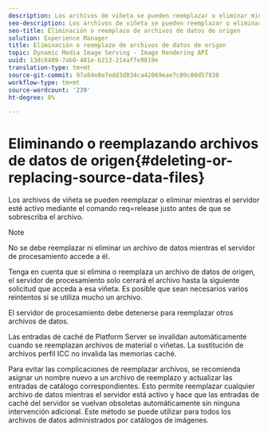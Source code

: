 ```yaml
---
description: Los archivos de viñeta se pueden reemplazar o eliminar mientras el servidor esté activo mediante el comando req=release justo antes de que se sobrescriba el archivo.
seo-description: Los archivos de viñeta se pueden reemplazar o eliminar mientras el servidor esté activo mediante el comando req=release justo antes de que se sobrescriba el archivo.
seo-title: Eliminación o reemplazo de archivos de datos de origen
solution: Experience Manager
title: Eliminación o reemplazo de archivos de datos de origen
topic: Dynamic Media Image Serving - Image Rendering API
uuid: 13dc0489-7ab0-481e-b213-214affe9819e
translation-type: tm+mt
source-git-commit: 97a84e8e7edd3d834ca42069eae7c09c00d57938
workflow-type: tm+mt
source-wordcount: '239'
ht-degree: 0%

---
```



# Eliminando o reemplazando archivos de datos de origen{#deleting-or-replacing-source-data-files}

Los archivos de viñeta se pueden reemplazar o eliminar mientras el servidor esté activo mediante el comando req=release justo antes de que se sobrescriba el archivo.

>[!NOTE]
>
>No se debe reemplazar ni eliminar un archivo de datos mientras el servidor de procesamiento accede a él.

Tenga en cuenta que si elimina o reemplaza un archivo de datos de origen, el servidor de procesamiento solo cerrará el archivo hasta la siguiente solicitud que acceda a esa viñeta. Es posible que sean necesarios varios reintentos si se utiliza mucho un archivo.

El servidor de procesamiento debe detenerse para reemplazar otros archivos de datos.

Las entradas de caché de Platform Server se invalidan automáticamente cuando se reemplazan archivos de material o viñetas. La sustitución de archivos perfil ICC no invalida las memorias caché.

Para evitar las complicaciones de reemplazar archivos, se recomienda asignar un nombre nuevo a un archivo de reemplazo y actualizar las entradas de catálogo correspondientes. Esto permite reemplazar cualquier archivo de datos mientras el servidor está activo y hace que las entradas de caché del servidor se vuelvan obsoletas automáticamente sin ninguna intervención adicional. Este método se puede utilizar para todos los archivos de datos administrados por catálogos de imágenes.

